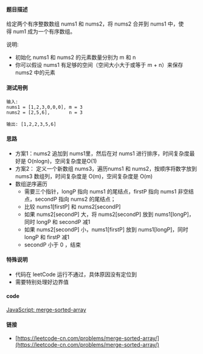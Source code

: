 #### 题目描述
给定两个有序整数数组 nums1 和 nums2，将 nums2 合并到 nums1 中，使得 num1 成为一个有序数组。

说明:
- 初始化 nums1 和 nums2 的元素数量分别为 m 和 n
- 你可以假设 nums1 有足够的空间（空间大小大于或等于 m + n）来保存 nums2 中的元素

#### 测试用例
```
输入:
nums1 = [1,2,3,0,0,0], m = 3
nums2 = [2,5,6],       n = 3

输出: [1,2,2,3,5,6]
```

#### 思路
- 方案1：nums2 追加到 nums1里，然后在对 nums1 进行排序，时间复杂度最好是 O(nlogn)，空间复杂度是O(1)
- 方案2： 定义一个新数组 nums3，遍历nums1 和 nums2，按顺序将数字放到 nums3 数组列，时间复杂度是 O(m)，空间复杂度是 O(m)
- 数组逆序遍历
  - 需要三个指针，longP 指向 nums1 的尾结点，firstP 指向 nums1 非空结点，secondP 指向 nums2 的尾结点；
  - 比较 nums1[firstP] 和  nums2[secondP]
  - 如果 nums2[secondP] 大，将 nums2[secondP] 放到 nums1[longP]，同时 longP 和 secondP 减1
  - 如果 nums2[secondP] 小，nums1[firstP] 放到 nums1[longP]，同时 longP 和 firstP 减1
  - secondP 小于 0 ，结束

#### 特殊说明
- 代码在 leetCode 运行不通过，具体原因没有定位到
- 需要特别处理好边界值

#### code
[JavaScript: merge-sorted-array](../code/JavaScript/merge-sorted-array.js)

#### 链接
- [https://leetcode-cn.com/problems/merge-sorted-array/](https://leetcode-cn.com/problems/merge-sorted-array/)
